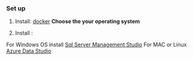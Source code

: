 ### Set up 

1. Install: [docker](https://docs.docker.com/engine/install/) **Choose the your operating system** 

2. Install :

For Windows OS install [Sql Server Management Studio](https://docs.microsoft.com/en-us/sql/ssms/download-sql-server-management-studio-ssms?view=sql-server-ver15)
For MAC or Linux [Azure Data Studio](https://docs.microsoft.com/en-us/sql/azure-data-studio/download-azure-data-studio?view=sql-server-ver15#get-azure-data-studio-for-macos)
    
    
